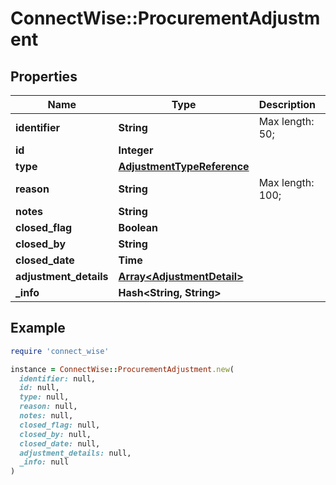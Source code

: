 # ConnectWise::ProcurementAdjustment

## Properties

| Name | Type | Description | Notes |
| ---- | ---- | ----------- | ----- |
| **identifier** | **String** |  Max length: 50; |  |
| **id** | **Integer** |  | [optional] |
| **type** | [**AdjustmentTypeReference**](AdjustmentTypeReference.md) |  | [optional] |
| **reason** | **String** |  Max length: 100; | [optional] |
| **notes** | **String** |  | [optional] |
| **closed_flag** | **Boolean** |  | [optional] |
| **closed_by** | **String** |  | [optional] |
| **closed_date** | **Time** |  | [optional] |
| **adjustment_details** | [**Array&lt;AdjustmentDetail&gt;**](AdjustmentDetail.md) |  | [optional] |
| **_info** | **Hash&lt;String, String&gt;** |  | [optional] |

## Example

```ruby
require 'connect_wise'

instance = ConnectWise::ProcurementAdjustment.new(
  identifier: null,
  id: null,
  type: null,
  reason: null,
  notes: null,
  closed_flag: null,
  closed_by: null,
  closed_date: null,
  adjustment_details: null,
  _info: null
)
```

